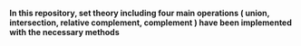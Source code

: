 **In this repository, set theory including four main operations ( union, intersection, relative complement, complement ) have been implemented with the necessary methods**